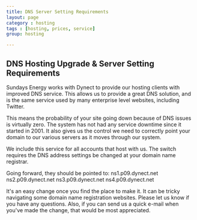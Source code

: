 ```yaml
---
title: DNS Server Setting Requirements
layout: page
category : hosting
tags : [hosting, prices, service]
group: hosting

---
```


## DNS Hosting Upgrade & Server Setting Requirements

Sundays Energy works with Dynect to provide our hosting clients with improved DNS service. This allows us to provide a great DNS solution, and is the same service used by many enterprise level websites, including Twitter.

This means the probability of your site going down because of DNS issues is virtually zero. The system has not had any service downtime since it started in 2001. It also gives us the control we need to correctly point your domain to our various servers as it moves through our system.

We include this service for all accounts that host with us. The switch requires the DNS address settings be changed at your domain name registrar.

Going forward, they should be pointed to:
ns1.p09.dynect.net
ns2.p09.dynect.net
ns3.p09.dynect.net
ns4.p09.dynect.net

It's an easy change once you find the place to make it. It can be tricky navigating some domain name registration websites. Please let us know if you have any questions. Also, if you can send us a quick e-mail when you've made the change, that would be most appreciated.


